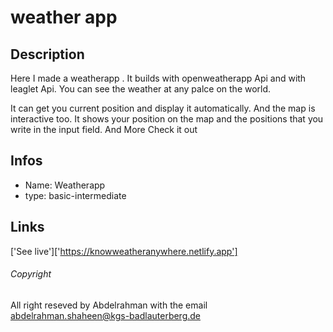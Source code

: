 # weather app
## Description 
Here I made a weatherapp .
It builds with openweatherapp Api and with leaglet Api.
You can see the weather at any palce on the world.

It can get you current position and display it automatically.
And the map is interactive too. It shows your position on the map and the positions that you write in the input field.
And More 
Check it out
## Infos
- Name: Weatherapp
- type: basic-intermediate 

## Links

['See live']['https://knowweatheranywhere.netlify.app']

###### Copyright 
All right reseved by Abdelrahman with the email 
abdelrahman.shaheen@kgs-badlauterberg.de
